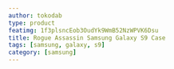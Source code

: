 ```yaml
---
author: tokodab
type: product
featimg: 1f3plsncEob3OudYk9WmB52NzWPVK6Dsu
title: Rogue Assassin Samsung Galaxy S9 Case
tags: [samsung, galaxy, s9]
category: [samsung]
---
```

